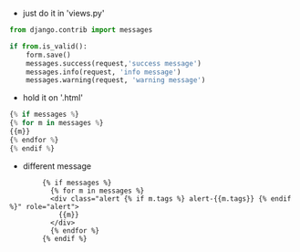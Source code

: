 - just do it in 'views.py'
```python
from django.contrib import messages

if from.is_valid():
	form.save()
	messages.success(request,'success message')
	messages.info(request, 'info message')
	messages.warning(request, 'warning message')
```

- hold it on '.html'
```python
{% if messages %}
{% for m in messages %}
{{m}}
{% endfor %}
{% endif %}
```



- different message

```django
		{% if messages %}
          {% for m in messages %}
          <div class="alert {% if m.tags %} alert-{{m.tags}} {% endif %}" role="alert">
            {{m}}
          </div>
          {% endfor %}
        {% endif %}
```

